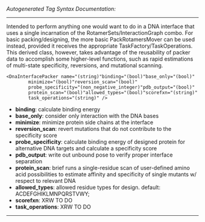 _Autogenerated Tag Syntax Documentation:_

---
Intended to perform anything one would want to do in a DNA interface that uses a single incarnation of the RotamerSets/InteractionGraph combo. For basic packing/designing, the more basic PackRotamersMover can be used instead, provided it receives the appropriate TaskFactory/TaskOperations. This derived class, however, takes advantage of the reusability of packer data to accomplish some higher-level functions, such as rapid estimations of multi-state specificity, reversions, and mutational scanning.

```
<DnaInterfacePacker name="(string)"binding="(bool)"base_only="(bool)"
        minimize="(bool)"reversion_scan="(bool)"
        probe_specificity="(non_negative_integer)"pdb_output="(bool)"
        protein_scan="(bool)"allowed_types="(bool)"scorefxn="(string)"
        task_operations="(string)" />
```

-   **binding**: calculate binding energy
-   **base_only**: consider only interaction with the DNA bases
-   **minimize**: minimize protein side chains at the interface
-   **reversion_scan**: revert mutations that do not contribute to the specificity score
-   **probe_specificity**: calculate binding energy of designed protein for alternative DNA targets and calculate a specificity score
-   **pdb_output**: write out unbound pose to verify proper interface separation
-   **protein_scan**: brief runs a single-residue scan of user-defined amino acid possibilities to estimate affinity and specificity of single mutants w/ respect to relevant DNA
-   **allowed_types**: allowed residue types for design. default: ACDEFGHIKLMNPQRSTVWY;
-   **scorefxn**: XRW TO DO
-   **task_operations**: XRW TO DO

---
